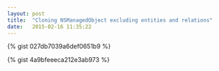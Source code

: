 ```yaml
---
layout: post
title:  "Cloning NSManagedObject excluding entities and relations"
date:   2015-02-16 11:35:22
---
```


{% gist 027db7039a6def0651b9 %}

{% gist 4a9bfeeeca212e3ab973 %}